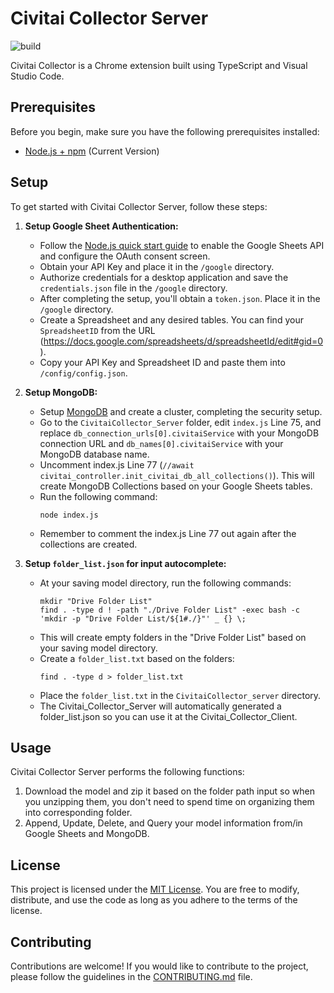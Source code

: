 # Civitai Collector Server

![build](https://github.com/chibat/chrome-extension-typescript-starter/workflows/build/badge.svg)

Civitai Collector is a Chrome extension built using TypeScript and Visual Studio Code.

## Prerequisites

Before you begin, make sure you have the following prerequisites installed:

* [Node.js + npm](https://nodejs.org/) (Current Version)

## Setup

To get started with Civitai Collector Server, follow these steps:

1. **Setup Google Sheet Authentication:**
   - Follow the [Node.js quick start guide](https://developers.google.com/sheets/api/quickstart/nodejs) to enable the Google Sheets API and configure the OAuth consent screen.
   - Obtain your API Key and place it in the `/google` directory.
   - Authorize credentials for a desktop application and save the `credentials.json` file in the `/google` directory.
   - After completing the setup, you'll obtain a `token.json`. Place it in the `/google` directory.
   - Create a Spreadsheet and any desired tables. You can find your `SpreadsheetID` from the URL (https://docs.google.com/spreadsheets/d/spreadsheetId/edit#gid=0).
   - Copy your API Key and Spreadsheet ID and paste them into `/config/config.json`.

2. **Setup MongoDB:**
   - Setup [MongoDB](https://www.mongodb.com/) and create a cluster, completing the security setup.
   - Go to the `CivitaiCollector_Server` folder, edit `index.js` Line 75, and replace `db_connection_urls[0].civitaiService` with your MongoDB connection URL and `db_names[0].civitaiService` with your MongoDB database name.
   - Uncomment index.js Line 77 (`//await civitai_controller.init_civitai_db_all_collections()`). This will create MongoDB Collections based on your Google Sheets tables. 
   - Run the following command:
     ```
     node index.js
     ```
   - Remember to comment the index.js Line 77 out again after the collections are created.
3. **Setup `folder_list.json` for input autocomplete:**
   - At your saving model directory, run the following commands:
     ```
     mkdir "Drive Folder List"
     find . -type d ! -path "./Drive Folder List" -exec bash -c 'mkdir -p "Drive Folder List/${1#./}"' _ {} \;
     ```
   - This will create empty folders in the "Drive Folder List" based on your saving model directory.
   - Create a `folder_list.txt` based on the folders:
     ```
     find . -type d > folder_list.txt
     ```
   - Place the `folder_list.txt` in the `CivitaiCollector_server` directory.
   - The Civitai_Collector_Server will automatically generated a folder_list.json so you can use it at the Civitai_Collector_Client.

## Usage

Civitai Collector Server performs the following functions:

1. Download the model and zip it based on the folder path input so when you unzipping them, you don't need to spend time on organizing them into corresponding folder.
2. Append, Update, Delete, and Query your model information from/in Google Sheets and MongoDB.

## License

This project is licensed under the [MIT License](./LICENSE). You are free to modify, distribute, and use the code as long as you adhere to the terms of the license.

## Contributing

Contributions are welcome! If you would like to contribute to the project, please follow the guidelines in the [CONTRIBUTING.md](./CONTRIBUTING.md) file.
